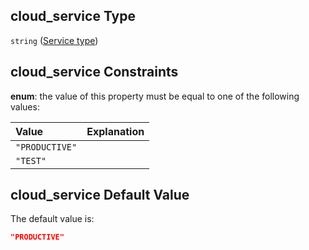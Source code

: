 ## cloud\_service Type

`string` ([Service type](btpsa-usecase-properties-services-items-allof-2-then-allof-45-then-allof-0-then-properties-parameters-properties-service-type.md))

## cloud\_service Constraints

**enum**: the value of this property must be equal to one of the following values:

| Value          | Explanation |
| :------------- | :---------- |
| `"PRODUCTIVE"` |             |
| `"TEST"`       |             |

## cloud\_service Default Value

The default value is:

```json
"PRODUCTIVE"
```
